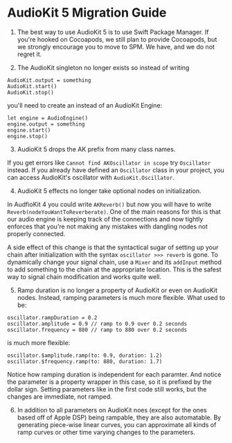 # AudioKit 5 Migration Guide

1. The best way to use AudioKit 5 is to use Swift Package Manager. If you're hooked on Cocoapods, we still plan to provide Cocoapods, but we strongly encourage you to move to SPM. We have, and we do not regret it. 

2. The AudioKit singleton no longer exists so instead of writing

```
AudioKit.output = something
AudioKit.start()
AudioKit.stop()
```
you'll need to create an instead of an AudioKit Engine:
```
let engine = AudioEngine()
engine.output = something
engine.start()
engine.stop()
```
3. AudioKit 5 drops the AK prefix from many class names.

If you get errors like `Cannot find AKOscillator in scope` try `Oscillator` instead. If you already have defined an `Oscillator` class in your project, you can access AudioKit's oscillator with `AudioKit.Oscillator`.

4. AudioKit 5 effects no longer take optional nodes on initialization. 

In AudfioKit 4 you could write `AKReverb()` but now you will have to write `Reverb(nodeYouWantToReverberate)`. One of the main reasons for this is that our audio engine is keeping track of the connections and now tightly enforces that you're not making any mistakes with dangling nodes not properly connected.  

A side effect of this change is that the syntactical sugar of setting up your chain after initialization with the syntax `oscillator >>> reverb` is gone. To dynamically change your signal chain, use a `Mixer` and its `addInput` method to add something to the chain at the appropriate location. This is the safest way to signal chain modification and works quite well.

5. Ramp duration is no longer a property of AudioKit or even on AudioKit nodes. Instead, ramping parameters is much more flexible.  What used to be:
```
oscillator.rampDuration = 0.2
oscillator.amplitude = 0.9 // ramp to 0.9 over 0.2 seconds
oscillator.frequency = 880 // ramp to 880 over 0.2 seconds
```
is much more flexible:
```
oscillator.$amplitude.ramp(to: 0.9, duration: 1.2)
oscillator.$frequency.ramp(to: 880, duration: 1.7)
```
Notice how ramping duration is independent for each paramter. And notice the parameter is a property wrapper in this case, so it is prefixed by the dollar sign. Setting parameters like in the first code still works, but the changes are immediate, not ramped.

6. In addition to all parameters on AudioKit noes (except for the ones based off of Apple DSP) being rampable, they are also automatable.  By generating piece-wise linear curves, you can approximate all kinds of ramp curves or other time varying changes to the parameters.
